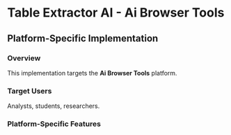 # Table Extractor AI - Ai Browser Tools

## Platform-Specific Implementation

### Overview
This implementation targets the **Ai Browser Tools** platform.

### Target Users
Analysts, students, researchers.

### Platform-Specific Features
